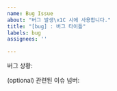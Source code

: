 ```yaml
---
name: Bug Issue
about: "버그 발생\x1C 시에 사용합니다."
title: "[bug] : 버그 타이틀"
labels: bug
assignees: ''

---
```


버그 상황:

(optional)
관련된 이슈 넘버:
